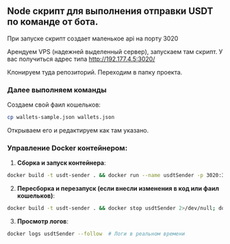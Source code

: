 ## Node скрипт для выполнения отправки USDT по команде от бота.
При запуске скрипт создает маленькое api на порту 3020

Арендуем VPS (надежней выделенный сервер), запускаем там скрипт.
У вас получиться адрес типа http://192.177.4.5:3020/

Клонируем туда репозиторий. Переходим в папку проекта.

### Далее выполняем команды

Создаем свой фаил кошельков:
```bash
cp wallets-sample.json wallets.json
```
Открываем его и редактируем как там указано.

### Управление Docker контейнером:

1. **Сборка и запуск контейнера**:
```bash
docker build -t usdt-sender . && docker run --name usdtSender -p 3020:3020 usdt-sender
```
2. **Пересборка и перезапуск (если внесли изменения в код или фаил кошельков)**:
```bash
docker build -t usdt-sender . && docker stop usdtSender 2>/dev/null; docker rm usdtSender 2>/dev/null; docker run --name usdtSender -p 3020:3020 usdt-sender
```
3. **Просмотр логов**:
```bash
docker logs usdtSender --follow  # Логи в реальном времени
```

